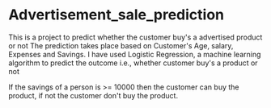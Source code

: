 # Advertisement_sale_prediction

This is a project to predict whether the customer buy's a advertised product or not
The prediction takes place based on Customer's Age, salary, Expenses and Savings.
I have used Logistic Regression, a machine learning algorithm to predict the outcome i.e., whether customer buy's a product or not

If the savings of a person is >= 10000 then the customer can buy the product, if not the customer don't buy the product.
